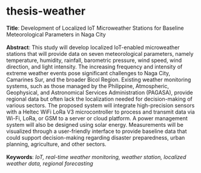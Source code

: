 # thesis-weather

**Title**: Development of Localized IoT Microweather Stations for Baseline Meteorological Parameters in Naga City <br/>
<br/>
**Abstract**:
This study will develop localized IoT-enabled microweather stations that will provide data on seven meteorological parameters, namely temperature, humidity, rainfall, barometric pressure, wind speed, wind direction, and light intensity. The increasing frequency and intensity of extreme weather events pose significant challenges to Naga City, Camarines Sur, and the broader Bicol Region. Existing weather monitoring systems, such as those managed by the Philippine, Atmospheric, Geophysical, and Astronomical Services Administration (PAGASA), provide regional data but often lack the localization needed for decision-making of various sectors. The proposed system will integrate high-precision sensors with a Heltec WiFi LoRa V3 microcontroller to process and transmit data via Wi-Fi, LoRa, or GSM to a server or cloud platform. A power management system will also be designed using solar energy. Measurements will be visualized through a user-friendly interface to provide baseline data that could support decision-making regarding disaster preparedness, urban planning, agriculture, and other sectors.  <br/>
<br/>
**Keywords**: _IoT, real-time weather monitoring, weather station, localized weather data, regional forecasting_
